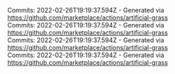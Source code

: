 Commits: 2022-02-26T19:19:37.594Z - Generated via https://github.com/marketplace/actions/artificial-grass
<br>
Commits: 2022-02-26T19:19:37.594Z - Generated via https://github.com/marketplace/actions/artificial-grass
<br>
Commits: 2022-02-26T19:19:37.594Z - Generated via https://github.com/marketplace/actions/artificial-grass
<br>
Commits: 2022-02-26T19:19:37.594Z - Generated via https://github.com/marketplace/actions/artificial-grass
<br>
